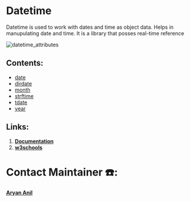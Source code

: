 # Datetime
Datetime is used to work with dates and time as object data. Helps in manupulating date and time.
It is a library that posses real-time reference

![datetime_attributes](https://user-images.githubusercontent.com/79012314/205359988-64679aef-dadc-4c5c-9310-39aa6be2bc53.png)

## Contents:

- [date](https://github.com/CSI-SCT-SB/PY_XTREME/blob/main/Datetime/date.ipynb)
- [dirdate](https://github.com/CSI-SCT-SB/PY_XTREME/blob/main/Datetime/dirdate.ipynb)
- [month](https://github.com/CSI-SCT-SB/PY_XTREME/blob/main/Datetime/month.ipynb)
- [strftime](https://github.com/CSI-SCT-SB/PY_XTREME/blob/main/Datetime/strftime.ipynb)
- [tdate](https://github.com/CSI-SCT-SB/PY_XTREME/blob/main/Datetime/tdate.ipynb)
- [year](https://github.com/CSI-SCT-SB/PY_XTREME/blob/main/Datetime/year.ipynb)

## Links:

1. [**Documentation**](https://docs.python.org/3/library/datetime.html)
1. [**w3schools**](https://www.w3schools.com/python/python_datetime.asp)


# Contact Maintainer ☎️:
[**Aryan Anil**](https://wa.me/+918848992929)
